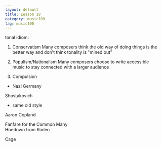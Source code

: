 ```yaml
---
layout: default
title: Lesson 18
category: music100
tag: music100
---
```


tonal idiom:

1) Conservatism
Many composers think the old way of doing things is the better way and don't think tonality is "mined out"

2) Populism/Nationalism
Many composers choose to write accessible music to stay connected with a larger audience

3) Compulsion
- Nazi Germany

Shostakovich
- same old style

Aaron Copland

Fanfare for the Common Many  
Hoedown from Rodeo  

Cage
